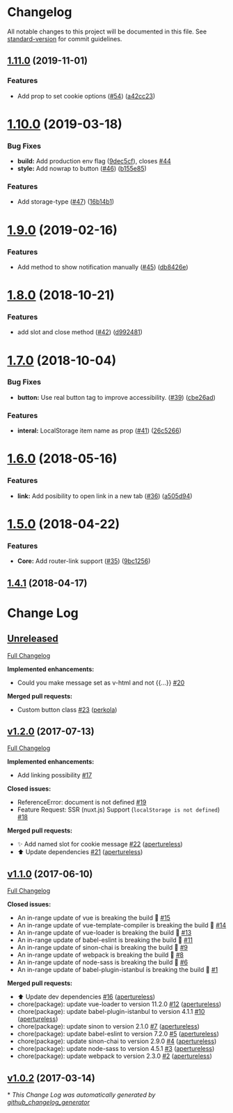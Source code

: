 # Changelog

All notable changes to this project will be documented in this file. See [standard-version](https://github.com/conventional-changelog/standard-version) for commit guidelines.

## [1.11.0](https://github.com/apertureless/vue-cookie-law/compare/v1.10.0...v1.11.0) (2019-11-01)


### Features

* Add prop to set cookie options ([#54](https://github.com/apertureless/vue-cookie-law/issues/54)) ([a42cc23](https://github.com/apertureless/vue-cookie-law/commit/a42cc23))

# [1.10.0](https://github.com/apertureless/vue-cookie-law/compare/v1.9.0...v1.10.0) (2019-03-18)


### Bug Fixes

* **build:** Add production env flag ([9dec5cf](https://github.com/apertureless/vue-cookie-law/commit/9dec5cf)), closes [#44](https://github.com/apertureless/vue-cookie-law/issues/44)
* **style:** Add nowrap to button ([#46](https://github.com/apertureless/vue-cookie-law/issues/46)) ([b155e85](https://github.com/apertureless/vue-cookie-law/commit/b155e85))


### Features

* Add storage-type ([#47](https://github.com/apertureless/vue-cookie-law/issues/47)) ([16b14b1](https://github.com/apertureless/vue-cookie-law/commit/16b14b1))



<a name="1.9.0"></a>
# [1.9.0](https://github.com/apertureless/vue-cookie-law/compare/v1.8.0...v1.9.0) (2019-02-16)


### Features

* Add method to show notification manually ([#45](https://github.com/apertureless/vue-cookie-law/issues/45)) ([db8426e](https://github.com/apertureless/vue-cookie-law/commit/db8426e))



<a name="1.8.0"></a>
# [1.8.0](https://github.com/apertureless/vue-cookie-law/compare/v1.7.0...v1.8.0) (2018-10-21)


### Features

* add slot and close method ([#42](https://github.com/apertureless/vue-cookie-law/issues/42)) ([d992481](https://github.com/apertureless/vue-cookie-law/commit/d992481))



<a name="1.7.0"></a>
# [1.7.0](https://github.com/apertureless/vue-cookie-law/compare/v1.6.0...v1.7.0) (2018-10-04)


### Bug Fixes

* **button:** Use real button tag to improve accessibility. ([#39](https://github.com/apertureless/vue-cookie-law/issues/39)) ([cbe26ad](https://github.com/apertureless/vue-cookie-law/commit/cbe26ad))


### Features

* **interal:** LocalStorage item name as prop ([#41](https://github.com/apertureless/vue-cookie-law/issues/41)) ([26c5266](https://github.com/apertureless/vue-cookie-law/commit/26c5266))



<a name="1.6.0"></a>
# [1.6.0](https://github.com/apertureless/vue-cookie-law/compare/v1.5.0...v1.6.0) (2018-05-16)


### Features

* **link:** Add posibility to open link in a new tab ([#36](https://github.com/apertureless/vue-cookie-law/issues/36)) ([a505d94](https://github.com/apertureless/vue-cookie-law/commit/a505d94))



<a name="1.5.0"></a>
# [1.5.0](https://github.com/apertureless/vue-cookie-law/compare/v1.4.1...v1.5.0) (2018-04-22)


### Features

* **Core:** Add router-link support ([#35](https://github.com/apertureless/vue-cookie-law/issues/35)) ([9bc1256](https://github.com/apertureless/vue-cookie-law/commit/9bc1256))



<a name="1.4.1"></a>
## [1.4.1](https://github.com/apertureless/vue-cookie-law/compare/v1.4.0...v1.4.1) (2018-04-17)



# Change Log

## [Unreleased](https://github.com/apertureless/vue-cookie-law/tree/HEAD)

[Full Changelog](https://github.com/apertureless/vue-cookie-law/compare/v1.2.0...HEAD)

**Implemented enhancements:**

- Could you make message set as v-html and not {{...}}  [\#20](https://github.com/apertureless/vue-cookie-law/issues/20)

**Merged pull requests:**

- Custom button class [\#23](https://github.com/apertureless/vue-cookie-law/pull/23) ([perkola](https://github.com/perkola))

## [v1.2.0](https://github.com/apertureless/vue-cookie-law/tree/v1.2.0) (2017-07-13)
[Full Changelog](https://github.com/apertureless/vue-cookie-law/compare/v1.1.0...v1.2.0)

**Implemented enhancements:**

- Add linking possibility [\#17](https://github.com/apertureless/vue-cookie-law/issues/17)

**Closed issues:**

- ReferenceError: document is not defined [\#19](https://github.com/apertureless/vue-cookie-law/issues/19)
- Feature Request: SSR \(nuxt.js\) Support \(`localStorage is not defined`\) [\#18](https://github.com/apertureless/vue-cookie-law/issues/18)

**Merged pull requests:**

- ✨ Add named slot for cookie message [\#22](https://github.com/apertureless/vue-cookie-law/pull/22) ([apertureless](https://github.com/apertureless))
- ⬆️ Update dependencies [\#21](https://github.com/apertureless/vue-cookie-law/pull/21) ([apertureless](https://github.com/apertureless))

## [v1.1.0](https://github.com/apertureless/vue-cookie-law/tree/v1.1.0) (2017-06-10)
[Full Changelog](https://github.com/apertureless/vue-cookie-law/compare/v1.0.2...v1.1.0)

**Closed issues:**

- An in-range update of vue is breaking the build 🚨 [\#15](https://github.com/apertureless/vue-cookie-law/issues/15)
- An in-range update of vue-template-compiler is breaking the build 🚨 [\#14](https://github.com/apertureless/vue-cookie-law/issues/14)
- An in-range update of vue-loader is breaking the build 🚨 [\#13](https://github.com/apertureless/vue-cookie-law/issues/13)
- An in-range update of babel-eslint is breaking the build 🚨 [\#11](https://github.com/apertureless/vue-cookie-law/issues/11)
- An in-range update of sinon-chai is breaking the build 🚨 [\#9](https://github.com/apertureless/vue-cookie-law/issues/9)
- An in-range update of webpack is breaking the build 🚨 [\#8](https://github.com/apertureless/vue-cookie-law/issues/8)
- An in-range update of node-sass is breaking the build 🚨 [\#6](https://github.com/apertureless/vue-cookie-law/issues/6)
- An in-range update of babel-plugin-istanbul is breaking the build 🚨 [\#1](https://github.com/apertureless/vue-cookie-law/issues/1)

**Merged pull requests:**

- ⬆️ Update dev dependencies [\#16](https://github.com/apertureless/vue-cookie-law/pull/16) ([apertureless](https://github.com/apertureless))
- chore\(package\): update vue-loader to version 11.2.0 [\#12](https://github.com/apertureless/vue-cookie-law/pull/12) ([apertureless](https://github.com/apertureless))
- chore\(package\): update babel-plugin-istanbul to version 4.1.1 [\#10](https://github.com/apertureless/vue-cookie-law/pull/10) ([apertureless](https://github.com/apertureless))
- chore\(package\): update sinon to version 2.1.0 [\#7](https://github.com/apertureless/vue-cookie-law/pull/7) ([apertureless](https://github.com/apertureless))
- chore\(package\): update babel-eslint to version 7.2.0 [\#5](https://github.com/apertureless/vue-cookie-law/pull/5) ([apertureless](https://github.com/apertureless))
- chore\(package\): update sinon-chai to version 2.9.0 [\#4](https://github.com/apertureless/vue-cookie-law/pull/4) ([apertureless](https://github.com/apertureless))
- chore\(package\): update node-sass to version 4.5.1 [\#3](https://github.com/apertureless/vue-cookie-law/pull/3) ([apertureless](https://github.com/apertureless))
- chore\(package\): update webpack to version 2.3.0 [\#2](https://github.com/apertureless/vue-cookie-law/pull/2) ([apertureless](https://github.com/apertureless))

## [v1.0.2](https://github.com/apertureless/vue-cookie-law/tree/v1.0.2) (2017-03-14)


\* *This Change Log was automatically generated by [github_changelog_generator](https://github.com/skywinder/Github-Changelog-Generator)*